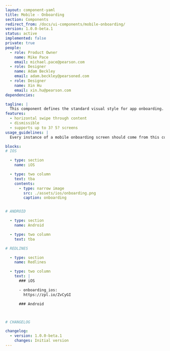 ```yaml
---
layout: component-yaml
title: Mobile - Onboarding
section: Components
redirect_from: /docs/ui-components/mobile-onboarding/
version: 1.0.0-beta.1
status: active
implemented: false
private: true
people:
  - role: Product Owner
    name: Mike Pace
    email: michael.pace@pearson.com
  - role: Designer
    name: Adam Beckley
    email: adam.beckley@pearsoned.com
  - role: Designer
    name: Xin Hu
    email: xin.hu@pearson.com
dependencies:

tagline: |
  This component defines the standard visual style for app onboarding.
features:
  - horizontal swipe through content
  - dismissible
  - supports up to 3? 5? screens
usage_guidelines: |
  Every instance of a mobile onboarding screen should come from this component.

blocks:
# IOS

  - type: section
    name: iOS

  - type: two column
    text: tba
    contents:
      - type: narrow image
        src: ./assets/ios/onboarding.png
        caption: onboarding


# ANDROID

  - type: section
    name: Android

  - type: two column
    text: tba

# REDLINES

  - type: section
    name: Redlines

  - type: two column
    text: |
      ### iOS

      - onboarding_ios:
        https://zpl.io/ZvCyGI

      ### Android



# CHANGELOG  

changelog:
  - version: 1.0.0-beta.1
    changes: Initial version
---
```

